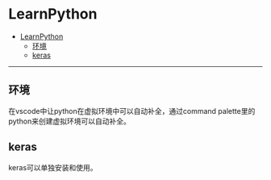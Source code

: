 # LearnPython #

- [LearnPython](#learnpython)
  - [环境](#环境)
  - [keras](#keras)


---
## 环境 ##
在vscode中让python在虚拟环境中可以自动补全，通过command palette里的python来创建虚拟环境可以自动补全。

## keras  ##
keras可以单独安装和使用。
